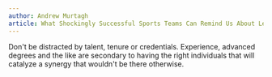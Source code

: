 ```yaml
---
author: Andrew Murtagh
article: What Shockingly Successful Sports Teams Can Remind Us About Leadership
---
```

Don't be distracted by talent, tenure or credentials. Experience, advanced degrees and the like are secondary to having the right individuals that will catalyze a synergy that wouldn't be there otherwise. 
